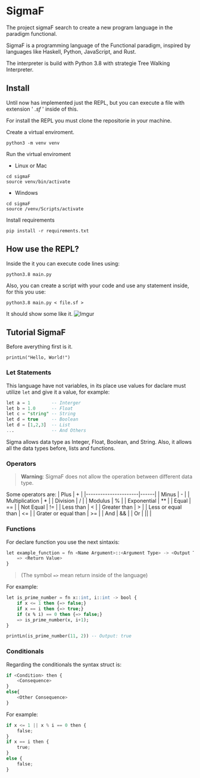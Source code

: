 # SigmaF

The project sigmaF search to create a new program language in the paradigm functional.

SigmaF is a programming language of the Functional paradigm, inspired by languages like Haskell, Python, JavaScript, and Rust.

The interpreter is build with Python 3.8 with strategie Tree Walking Interpreter.

## Install
Until now has implemented just the REPL, but you can execute a file with extension ' *.sf* ' inside of this.

For install the REPL you must clone the repositorie in your machine.

Create a virtual enviroment.
``` shell
python3 -m venv venv
```
Run the virtual enviroment

- Linux or Mac
```shell
cd sigmaF
source venv/bin/activate
```

- Windows
```shell
cd sigmaF
source /venv/Scripts/activate
```
Install requirements
```shell
pip install -r requirements.txt
```
## How use the REPL?
Inside the it you can execute code lines using:
```shell
python3.8 main.py
```
Also, you can create a script with your code and use any statement inside, for this you use:
```shell
python3.8 main.py < file.sf >
```

It should show some like it.
![Imgur](https://i.imgur.com/bZRpaEx.png)
## Tutorial SigmaF
Before averything first is it.
```SigmaF
printLn("Hello, World!")
```
### Let Statements
This language have not variables, in its place use values for daclare must utilize `let` and give it a value, for example:
```sql
let a = 1        -- Interger
let b = 1.0      -- Float
let c = "string" -- String
let d = true     -- Boolean
let d = [1,2,3]  -- List
...              -- And Others
```
Sigma allows data type as Integer, Float, Boolean, and String. Also, it allows all the data types before, lists and functions.

### Operators
> **Warning**: SigmaF does not allow the operation between different data type.

Some operators are:
| Plus                 | +    |
|----------------------|------|
| Minus                | -    |
| Multiplication       | *    |
| Division             | /    |
| Modulus              | %    |
| Exponential          | **   |
| Equal                | ==   |
| Not Equal            | !=   |
| Less than            | <    |
| Greater than         | >    |
| Less or equal than   | <=   |
| Grater or equal than | >=   |
| And                  | &&   |
| Or                   | \|\| |

### Functions
For declare function you use the next sintaxis:
```Python
let example_function = fn <Name Argument>::<Argument Type> -> <Output Type> {
    => <Return Value>
}  
```
> (The symbol `=>` mean return inside of the language)

For example:
```sql
let is_prime_number = fn x::int, i::int -> bool {
    if x <= 1 then {=> false;}
    if x == i then {=> true;}
    if (x % i) == 0 then {=> false;}
    => is_prime_number(x, i+1);
}

printLn(is_prime_number(11, 2)) -- Output: true
```
### Conditionals
Regarding the conditionals the syntax struct is:
```Python
if <Condition> then {
    <Consequence>
}
else{
    <Other Consequence>
}
```
For example:
```Python
if x <= 1 || x % i == 0 then {
    false;
}
if x == i then {
    true;
}
else {
    false;
}
```






